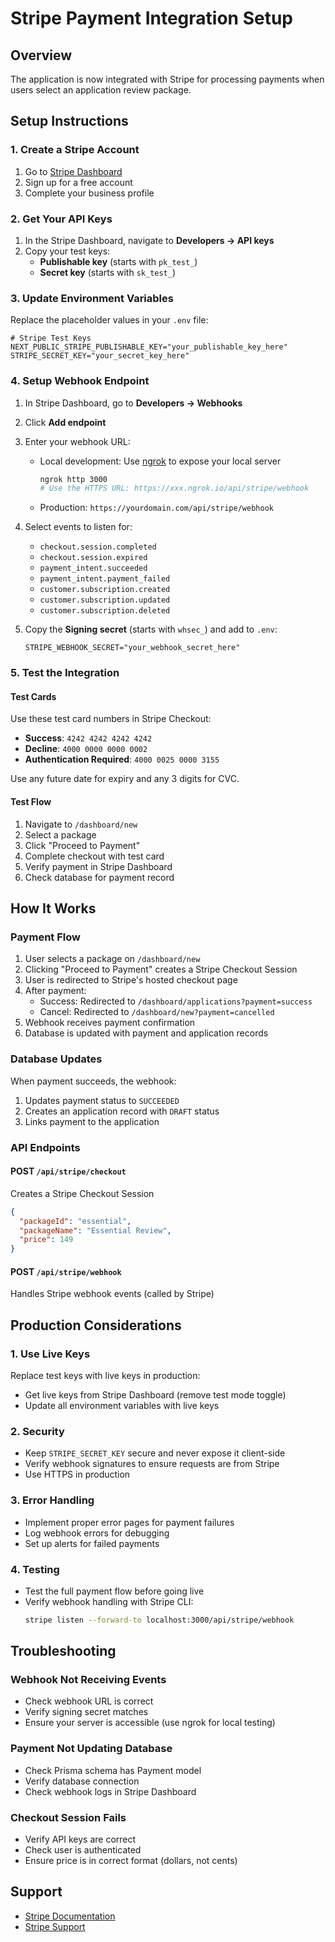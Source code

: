 # Stripe Payment Integration Setup

## Overview
The application is now integrated with Stripe for processing payments when users select an application review package.

## Setup Instructions

### 1. Create a Stripe Account
1. Go to [Stripe Dashboard](https://dashboard.stripe.com/register)
2. Sign up for a free account
3. Complete your business profile

### 2. Get Your API Keys
1. In the Stripe Dashboard, navigate to **Developers → API keys**
2. Copy your test keys:
   - **Publishable key** (starts with `pk_test_`)
   - **Secret key** (starts with `sk_test_`)

### 3. Update Environment Variables
Replace the placeholder values in your `.env` file:

```env
# Stripe Test Keys
NEXT_PUBLIC_STRIPE_PUBLISHABLE_KEY="your_publishable_key_here"
STRIPE_SECRET_KEY="your_secret_key_here"
```

### 4. Setup Webhook Endpoint
1. In Stripe Dashboard, go to **Developers → Webhooks**
2. Click **Add endpoint**
3. Enter your webhook URL:
   - Local development: Use [ngrok](https://ngrok.com/) to expose your local server
     ```bash
     ngrok http 3000
     # Use the HTTPS URL: https://xxx.ngrok.io/api/stripe/webhook
     ```
   - Production: `https://yourdomain.com/api/stripe/webhook`

4. Select events to listen for:
   - `checkout.session.completed`
   - `checkout.session.expired`
   - `payment_intent.succeeded`
   - `payment_intent.payment_failed`
   - `customer.subscription.created`
   - `customer.subscription.updated`
   - `customer.subscription.deleted`

5. Copy the **Signing secret** (starts with `whsec_`) and add to `.env`:
   ```env
   STRIPE_WEBHOOK_SECRET="your_webhook_secret_here"
   ```

### 5. Test the Integration

#### Test Cards
Use these test card numbers in Stripe Checkout:
- **Success**: `4242 4242 4242 4242`
- **Decline**: `4000 0000 0000 0002`
- **Authentication Required**: `4000 0025 0000 3155`

Use any future date for expiry and any 3 digits for CVC.

#### Test Flow
1. Navigate to `/dashboard/new`
2. Select a package
3. Click "Proceed to Payment"
4. Complete checkout with test card
5. Verify payment in Stripe Dashboard
6. Check database for payment record

## How It Works

### Payment Flow
1. User selects a package on `/dashboard/new`
2. Clicking "Proceed to Payment" creates a Stripe Checkout Session
3. User is redirected to Stripe's hosted checkout page
4. After payment:
   - Success: Redirected to `/dashboard/applications?payment=success`
   - Cancel: Redirected to `/dashboard/new?payment=cancelled`
5. Webhook receives payment confirmation
6. Database is updated with payment and application records

### Database Updates
When payment succeeds, the webhook:
1. Updates payment status to `SUCCEEDED`
2. Creates an application record with `DRAFT` status
3. Links payment to the application

### API Endpoints

#### POST `/api/stripe/checkout`
Creates a Stripe Checkout Session
```json
{
  "packageId": "essential",
  "packageName": "Essential Review",
  "price": 149
}
```

#### POST `/api/stripe/webhook`
Handles Stripe webhook events (called by Stripe)

## Production Considerations

### 1. Use Live Keys
Replace test keys with live keys in production:
- Get live keys from Stripe Dashboard (remove test mode toggle)
- Update all environment variables with live keys

### 2. Security
- Keep `STRIPE_SECRET_KEY` secure and never expose it client-side
- Verify webhook signatures to ensure requests are from Stripe
- Use HTTPS in production

### 3. Error Handling
- Implement proper error pages for payment failures
- Log webhook errors for debugging
- Set up alerts for failed payments

### 4. Testing
- Test the full payment flow before going live
- Verify webhook handling with Stripe CLI:
  ```bash
  stripe listen --forward-to localhost:3000/api/stripe/webhook
  ```

## Troubleshooting

### Webhook Not Receiving Events
- Check webhook URL is correct
- Verify signing secret matches
- Ensure your server is accessible (use ngrok for local testing)

### Payment Not Updating Database
- Check Prisma schema has Payment model
- Verify database connection
- Check webhook logs in Stripe Dashboard

### Checkout Session Fails
- Verify API keys are correct
- Check user is authenticated
- Ensure price is in correct format (dollars, not cents)

## Support
- [Stripe Documentation](https://stripe.com/docs)
- [Stripe Support](https://support.stripe.com/)